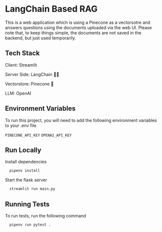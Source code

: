 # LangChain Based RAG

This is a web application which is using a Pinecone as a vectorsotre and answers questions using the documents uploaded via the web UI.
Please note that, to keep things simple, the documents are not saved in the backend, but just used temporarily.

## Tech Stack

Client: Streamlit

Server Side: LangChain 🦜🔗

Vectorstore: Pinecone 🌲

LLM: OpenAI

## Environment Variables

To run this project, you will need to add the following environment variables to your .env file

`PINECONE_API_KEY`
`OPENAI_API_KEY`

## Run Locally

Install dependencies

```bash
  pipenv install
```

Start the flask server

```bash
  streamlit run main.py
```

## Running Tests

To run tests, run the following command

```bash
  pipenv run pytest .
```
